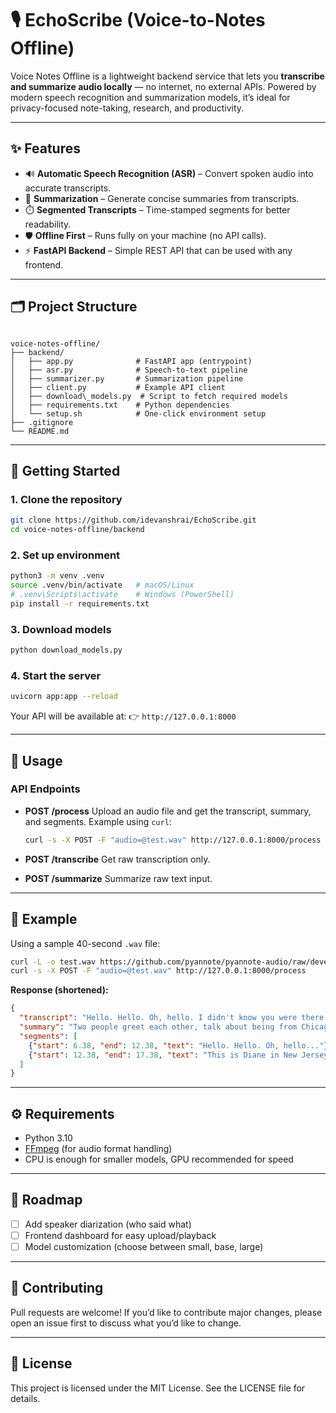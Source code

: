 # 🎙️ EchoScribe (Voice-to-Notes Offline)

Voice Notes Offline is a lightweight backend service that lets you **transcribe and summarize audio locally** — no internet, no external APIs. Powered by modern speech recognition and summarization models, it’s ideal for privacy-focused note-taking, research, and productivity.

---

## ✨ Features
- 🔊 **Automatic Speech Recognition (ASR)** – Convert spoken audio into accurate transcripts.  
- 📝 **Summarization** – Generate concise summaries from transcripts.  
- ⏱️ **Segmented Transcripts** – Time-stamped segments for better readability.  
- 🛡️ **Offline First** – Runs fully on your machine (no API calls).  
- ⚡ **FastAPI Backend** – Simple REST API that can be used with any frontend.  

---

## 🗂️ Project Structure
```

voice-notes-offline/
├── backend/
│   ├── app.py              # FastAPI app (entrypoint)
│   ├── asr.py              # Speech-to-text pipeline
│   ├── summarizer.py       # Summarization pipeline
│   ├── client.py           # Example API client
│   ├── download\_models.py  # Script to fetch required models
│   ├── requirements.txt    # Python dependencies
│   └── setup.sh            # One-click environment setup
├── .gitignore
└── README.md

````

---

## 🚀 Getting Started

### 1. Clone the repository
```bash
git clone https://github.com/idevanshrai/EchoScribe.git
cd voice-notes-offline/backend
````

### 2. Set up environment

```bash
python3 -m venv .venv
source .venv/bin/activate   # macOS/Linux
# .venv\Scripts\activate    # Windows (PowerShell)
pip install -r requirements.txt
```

### 3. Download models

```bash
python download_models.py
```

### 4. Start the server

```bash
uvicorn app:app --reload
```

Your API will be available at:
👉 `http://127.0.0.1:8000`

---

## 🎯 Usage

### API Endpoints

* **POST /process**
  Upload an audio file and get the transcript, summary, and segments.
  Example using `curl`:

  ```bash
  curl -s -X POST -F "audio=@test.wav" http://127.0.0.1:8000/process
  ```

* **POST /transcribe**
  Get raw transcription only.

* **POST /summarize**
  Summarize raw text input.

---

## 🧪 Example

Using a sample 40-second `.wav` file:

```bash
curl -L -o test.wav https://github.com/pyannote/pyannote-audio/raw/develop/tutorials/assets/sample.wav
curl -s -X POST -F "audio=@test.wav" http://127.0.0.1:8000/process
```

**Response (shortened):**

```json
{
  "transcript": "Hello. Hello. Oh, hello. I didn't know you were there...",
  "summary": "Two people greet each other, talk about being from Chicago/New Jersey/Texas.",
  "segments": [
    {"start": 6.38, "end": 12.38, "text": "Hello. Hello. Oh, hello..."},
    {"start": 12.38, "end": 17.38, "text": "This is Diane in New Jersey..."}
  ]
}
```

---

## ⚙️ Requirements

* Python 3.10
* [FFmpeg](https://ffmpeg.org/) (for audio format handling)
* CPU is enough for smaller models, GPU recommended for speed

---

## 📌 Roadmap

* [ ] Add speaker diarization (who said what)
* [ ] Frontend dashboard for easy upload/playback
* [ ] Model customization (choose between small, base, large)

---

## 🤝 Contributing

Pull requests are welcome! If you’d like to contribute major changes, please open an issue first to discuss what you’d like to change.

---

## 📜 License

This project is licensed under the MIT License. See the LICENSE file for details.
